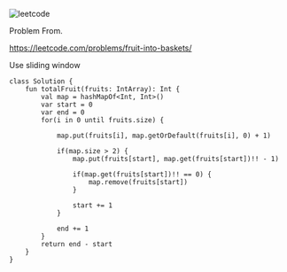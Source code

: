 ![leetcode](https://user-images.githubusercontent.com/77060863/217125142-a6c78d8d-2fb3-4bae-a7a7-5ac33b0d0188.PNG)

Problem From.

https://leetcode.com/problems/fruit-into-baskets/

Use sliding window

```
class Solution {
    fun totalFruit(fruits: IntArray): Int {
        val map = hashMapOf<Int, Int>()
        var start = 0
        var end = 0
        for(i in 0 until fruits.size) {
            
            map.put(fruits[i], map.getOrDefault(fruits[i], 0) + 1)
            
            if(map.size > 2) {
                map.put(fruits[start], map.get(fruits[start])!! - 1)
                
                if(map.get(fruits[start])!! == 0) {
                    map.remove(fruits[start])
                }
                
                start += 1
            }
              
            end += 1
        }
        return end - start
    }
}
```

